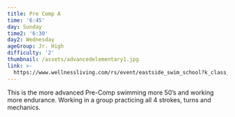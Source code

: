 ```yaml
---
title: Pre Comp A
time: '6:45'
day: Sunday
time2: '6:30'
day2: Wednesday
ageGroup: Jr. High
difficulty: '2'
thumbnail: /assets/advancedelementary1.jpg
link: >-
  https://www.wellnessliving.com/rs/event/eastside_swim_school?k_class_tab=12270&uid=0&id_class_tab=2
---
```

This is the more advanced Pre-Comp swimming more 50’s and working more endurance.  Working in a group practicing all 4 strokes, turns and mechanics.
